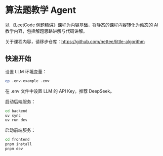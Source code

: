 # 算法题教学 Agent

以 《LeetCode 例题精讲》课程为内容基础，将静态的课程内容转化为动态的 AI 教学内容，包括解题思路讲解与代码讲解。

关于课程内容，请移步仓库：https://github.com/nettee/little-algorithm

## 快速开始

设置 LLM 环境变量：

```bash
cp .env.example .env
```

在 .env 文件中设置 LLM 的 API Key，推荐 DeepSeek。

启动后端服务：

```bash
cd backend
uv sync
uv run dev
```

启动前端服务：

```bash
cd frontend
pnpm install
pnpm dev
```
